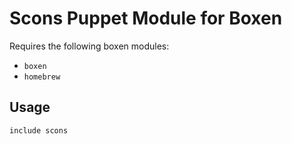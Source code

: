 # Scons Puppet Module for Boxen

Requires the following boxen modules:

* `boxen`
* `homebrew`

## Usage

```puppet
include scons
```